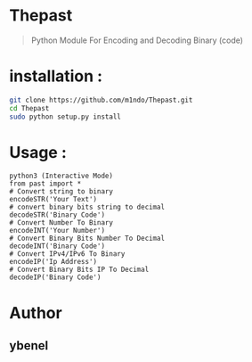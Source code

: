 # Thepast
> Python Module For Encoding and Decoding Binary (code)

# installation : 
```bash
git clone https://github.com/m1ndo/Thepast.git
cd Thepast
sudo python setup.py install
```
# Usage : 
```
python3 (Interactive Mode)
from past import *
# Convert string to binary
encodeSTR('Your Text')
# convert binary bits string to decimal
decodeSTR('Binary Code')
# Convert Number To Binary
encodeINT('Your Number')
# Convert Binary Bits Number To Decimal
decodeINT('Binary Code')
# Convert IPv4/IPv6 To Binary
encodeIP('Ip Address')
# Convert Binary Bits IP To Decimal
decodeIP('Binary Code')
```

# Author 
## ybenel 
